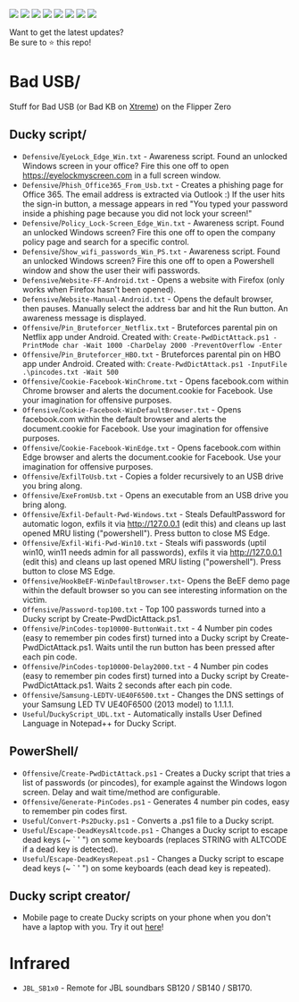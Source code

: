 ![](https://img.shields.io/github/license/Zarcolio/Duckyscript) ![](https://badges.pufler.dev/visits/Zarcolio/Duckyscript) ![](https://img.shields.io/github/stars/Zarcolio/Duckyscript) ![](https://img.shields.io/github/forks/Zarcolio/Duckyscript) ![](https://img.shields.io/github/issues/Zarcolio/Duckyscript) ![](https://img.shields.io/github/issues-closed-raw/Zarcolio/Duckyscript)  ![](https://img.shields.io/github/issues-pr/Zarcolio/Duckyscript) ![](https://img.shields.io/github/issues-pr-closed-raw/Zarcolio/Duckyscript)

Want to get the latest updates?  
Be sure to ⭐ this repo! 

# Bad USB/
Stuff for Bad USB (or Bad KB on [Xtreme](https://github.com/Flipper-XFW/Xtreme-Firmware)) on the Flipper Zero

## Ducky script/
* `Defensive`/`EyeLock_Edge_Win.txt` - Awareness script. Found an unlocked Windows screen in your office? Fire this one off to open https://eyelockmyscreen.com in a full screen window.
* `Defensive`/`Phish_Office365_From_Usb.txt` - Creates a phishing page for Office 365. The email address is extracted via Outlook :) If the user hits the sign-in button, a message appears in red "You typed your password inside a phishing page because you did not lock your screen!"
* `Defensive`/`Policy_Lock-Screen_Edge_Win.txt` - Awareness script. Found an unlocked Windows screen? Fire this one off to open the company policy page and search for a specific control.
* `Defensive`/`Show_wifi_passwords_Win_PS.txt` - Awareness script. Found an unlocked Windows screen? Fire this one off to open a Powershell window and show the user their wifi passwords.
* `Defensive`/`Website-FF-Android.txt` - Opens a website with Firefox (only works when Firefox hasn't been opened).
* `Defensive`/`Website-Manual-Android.txt` - Opens the default browser, then pauses. Manually select the address bar and hit the Run button. An awareness message is displayed.
* `Offensive`/`Pin_Bruteforcer_Netflix.txt` - Bruteforces parental pin on Netflix app under Android. Created with: `Create-PwdDictAttack.ps1 -PrintMode char -Wait 1000 -CharDelay 2000 -PreventOverflow -Enter`
* `Offensive`/`Pin_Bruteforcer_HBO.txt` - Bruteforces parental pin on HBO app under Android. Created with: `Create-PwdDictAttack.ps1 -InputFile .\pincodes.txt -Wait 500`
* `Offensive`/`Cookie-Facebook-WinChrome.txt` - Opens facebook.com within Chrome browser and alerts the document.cookie for Facebook. Use your imagination for offensive purposes.
* `Offensive`/`Cookie-Facebook-WinDefaultBrowser.txt` - Opens facebook.com within the default browser and alerts the document.cookie for Facebook. Use your imagination for offensive purposes.
* `Offensive`/`Cookie-Facebook-WinEdge.txt` - Opens facebook.com within Edge browser and alerts the document.cookie for Facebook. Use your imagination for offensive purposes.
* `Offensive`/`ExfilToUsb.txt` - Copies a folder recursively to an USB drive you bring along.
* `Offensive`/`ExeFromUsb.txt` - Opens an executable from an USB drive you bring along.
* `Offensive`/`Exfil-Default-Pwd-Windows.txt` - Steals DefaultPassword for automatic logon, exfils it via http://127.0.0.1 (edit this) and cleans up last opened MRU listing ("powershell"). Press button to close MS Edge.
* `Offensive`/`Exfil-Wifi-Pwd-Win10.txt` - Steals wifi passwords (uptil win10, win11 needs admin for all passwords), exfils it via http://127.0.0.1 (edit this) and cleans up last opened MRU listing ("powershell"). Press button to close MS Edge.
* `Offensive`/`HookBeEF-WinDefaultBrowser.txt`- Opens the BeEF demo page within the default browser so you can see interesting information on the victim.
* `Offensive`/`Password-top100.txt` - Top 100 passwords turned into a Ducky script by Create-PwdDictAttack.ps1.
* `Offensive`/`PinCodes-top10000-ButtonWait.txt` - 4 Number pin codes (easy to remember pin codes first) turned into a Ducky script by Create-PwdDictAttack.ps1. Waits until the run button has been pressed after each pin code.
* `Offensive`/`PinCodes-top10000-Delay2000.txt` - 4 Number pin codes (easy to remember pin codes first) turned into a Ducky script by Create-PwdDictAttack.ps1. Waits 2 seconds after each pin code.
* `Offensive`/`Samsung-LEDTV-UE40F6500.txt` - Changes the DNS settings of your Samsung LED TV UE40F6500 (2013 model) to 1.1.1.1.
* `Useful`/`DuckyScript_UDL.txt` - Automatically installs User Defined Language in Notepad++ for Ducky Script.

## PowerShell/
* `Offensive`/`Create-PwdDictAttack.ps1` - Creates a Ducky script that tries a list of passwords (or pincodes), for example against the Windows logon screen. Delay and wait time/method are configurable.
* `Offensive`/`Generate-PinCodes.ps1` - Generates 4 number pin codes, easy to remember pin codes first.
* `Useful`/`Convert-Ps2Ducky.ps1` - Converts a .ps1 file to a Ducky script.
* `Useful`/`Escape-DeadKeysAltcode.ps1` - Changes a Ducky script to escape dead keys (~ ` ' ") on some keyboards (replaces STRING with ALTCODE if a dead key is detected).
* `Useful`/`Escape-DeadKeysRepeat.ps1` - Changes a Ducky script to escape dead keys (~ ` ' ") on some keyboards (each dead key is repeated).

## Ducky script creator/
* Mobile page to create Ducky scripts on your phone when you don't have a laptop with you. Try it out [here](https://bit.ly/DuckyScriptCreator)!

# Infrared
* `JBL_SB1x0` - Remote for JBL soundbars SB120 / SB140 / SB170.
